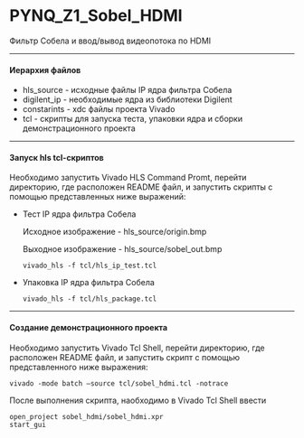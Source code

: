 # PYNQ_Z1_Sobel_HDMI
Фильтр Собела и ввод/вывод видеопотока по HDMI

------

#### Иерархия файлов

- hls_source - исходные файлы IP ядра фильтра Собела
- digilent_ip - необходимые ядра из библиотеки Digilent
- constarints - xdc файлы проекта Vivado
- tcl - скрипты для запуска теста, упаковки ядра и сборки демонстрационного проекта

------

#### Запуск hls tcl-скриптов

Необходимо запустить Vivado HLS Command Promt, перейти директорию, где расположен README файл, и запустить скрипты с помощью представленных ниже выражений:

- Тест IP ядра фильтра Собела

  Исходное изображение - hls_source/origin.bmp

  Выходное изображение - hls_source/sobel_out.bmp

  ```
  vivado_hls -f tcl/hls_ip_test.tcl 
  ```

- Упаковка IP ядра фильтра Собела

  ```
  vivado_hls -f tcl/hls_package.tcl 
  ```
------

 #### Создание демонстрационного проекта

Необходимо запустить Vivado Tcl Shell, перейти директорию, где расположен README файл, и запустить скрипт с помощью представленного ниже выражения: 

```
vivado -mode batch –source tcl/sobel_hdmi.tcl -notrace
```

После выполнения скрипта, наобходимо в Vivado Tcl Shell ввести 

```
open_project sobel_hdmi/sobel_hdmi.xpr
start_gui
```

